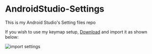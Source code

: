 # AndroidStudio-Settings
This is my Android Studio's Setting files repo

If you wish to use my keymap setup, [Download]([url](https://github.com/alizera/AndroidStudio-Settings/blob/main/AS-keymaps-settings.zip?raw=true)) and import it as shown below:

![import settings](https://github.com/alizera/AndroidStudio-Settings/assets/50444607/ee313105-001d-47e8-a59f-2d42104d1e89)

